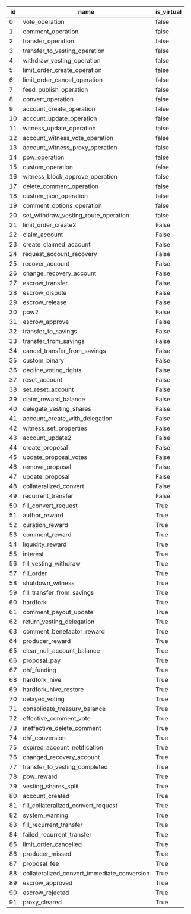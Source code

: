 | id | name  | is_virtual |
|----|--------------------------|------------|
| 0  | vote_operation  | false  |
| 1  | comment_operation  | false  |
| 2  | transfer_operation  | false  |
| 3  | transfer_to_vesting_operation | false |
| 4  | withdraw_vesting_operation | false  |
| 5  | limit_order_create_operation | false  |
| 6  | limit_order_cancel_operation | false  |
| 7  | feed_publish_operation  | false  |
| 8  | convert_operation  | false  |
| 9  | account_create_operation | false  |
| 10 | account_update_operation | false  |
| 11 | witness_update_operation | false  |
| 12 | account_witness_vote_operation | false |
| 13 | account_witness_proxy_operation | false |
| 14 | pow_operation  | false  |
| 15 | custom_operation  | false  |
| 16 | witness_block_approve_operation | false |
| 17 | delete_comment_operation | false  |
| 18 | custom_json_operation  | false  |
| 19 | comment_options_operation | false  |
| 20 | set_withdraw_vesting_route_operation | false |
| 21 | limit_order_create2  |  False  |
| 22 | claim_account  |  False  |
| 23 | create_claimed_account | False  |
| 24 | request_account_recovery | False |
| 25 | recover_account  |  False  |
| 26 | change_recovery_account | False  |
| 27 | escrow_transfer  |  False  |
| 28 | escrow_dispute  |  False  |
| 29 | escrow_release  |  False  |
| 30 | pow2  |  False  |
| 31 | escrow_approve  |  False  |
| 32 | transfer_to_savings  |  False  |
| 33 | transfer_from_savings|  False  |
| 34 | cancel_transfer_from_savings | False|
| 35 | custom_binary  |  False  |
| 36 | decline_voting_rights|  False  |
| 37 | reset_account  |  False  |
| 38 | set_reset_account  |  False  |
| 39 | claim_reward_balance |  False  |
| 40 | delegate_vesting_shares | False  |
| 41 | account_create_with_delegation  | False  |
| 42 | witness_set_properties  | False  |
| 43 | account_update2  | False  |
| 44 | create_proposal  | False  |
| 45 | update_proposal_votes  | False  |
| 46 | remove_proposal  | False  |
| 47 | update_proposal  | False  |
| 48 | collateralized_convert  | False  |
| 49 | recurrent_transfer  | False  |
| 50 | fill_convert_request  | True  |
| 51 | author_reward  | True  |
| 52 | curation_reward  | True  |
| 53 | comment_reward  | True  |
| 54 | liquidity_reward  | True  |
| 55 | interest  | True  |
| 56 | fill_vesting_withdraw  | True  |
| 57 | fill_order  | True  |
| 58 | shutdown_witness  | True  |
| 59 | fill_transfer_from_savings  | True  |
| 60 | hardfork  | True  |
| 61 | comment_payout_update | True |
| 62 | return_vesting_delegation | True |
| 63 | comment_benefactor_reward | True |
| 64 | producer_reward | True |
| 65 | clear_null_account_balance | True |
| 66 | proposal_pay | True |
| 67 | dhf_funding | True |
| 68 | hardfork_hive | True |
| 69 | hardfork_hive_restore | True |
| 70 | delayed_voting | True |
| 71 | consolidate_treasury_balance | True |
| 72 | effective_comment_vote | True |
| 73 | ineffective_delete_comment | True |
| 74 | dhf_conversion | True |
| 75 | expired_account_notification | True |
| 76 | changed_recovery_account | True |
| 77 | transfer_to_vesting_completed | True |
| 78 | pow_reward | True |
| 79 | vesting_shares_split | True |
| 80 | account_created | True |
| 81 | fill_collateralized_convert_request | True |
| 82 | system_warning | True |
| 83 | fill_recurrent_transfer | True |
| 84 | failed_recurrent_transfer | True |
| 85 | limit_order_cancelled | True |
| 86 | producer_missed | True |
| 87 | proposal_fee | True |
| 88 | collateralized_convert_immediate_conversion | True |
| 89 | escrow_approved | True |
| 90 | escrow_rejected | True |
| 91 | proxy_cleared | True |

